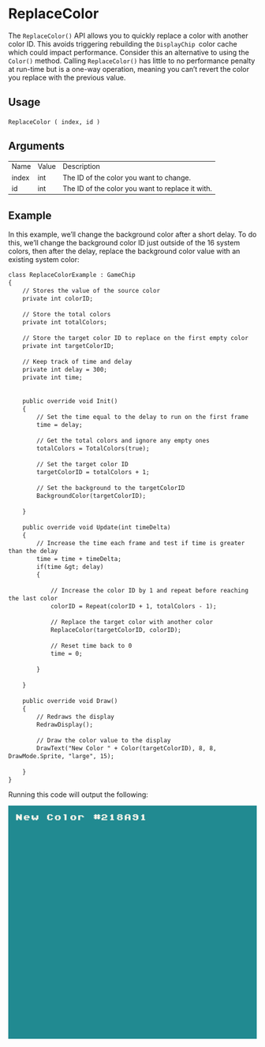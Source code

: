 # ReplaceColor

The `ReplaceColor()` API allows you to quickly replace a color with another color ID. This avoids triggering rebuilding the `DisplayChip `color cache which could impact performance. Consider this an alternative to using the `Color()` method. Calling `ReplaceColor()` has little to no performance penalty at run-time but is a one-way operation, meaning you can’t revert the color you replace with the previous value.

## Usage

`ReplaceColor ( index, id )`

## Arguments

<table>
  <tr>
    <td>Name</td>
    <td>Value</td>
    <td>Description</td>
  </tr>
  <tr>
    <td>index</td>
    <td>int</td>
    <td>The ID of the color you want to change.</td>
  </tr>
  <tr>
    <td>id</td>
    <td>int</td>
    <td>The ID of the color you want to replace it with.</td>
  </tr>
</table>


## Example

In this example, we’ll change the background color after a short delay. To do this, we’ll change the background color ID just outside of the 16 system colors, then after the delay, replace the background color value with an existing system color:

    class ReplaceColorExample : GameChip
    {
        // Stores the value of the source color
        private int colorID;

        // Store the total colors
        private int totalColors;

        // Store the target color ID to replace on the first empty color
        private int targetColorID;

        // Keep track of time and delay
        private int delay = 300;
        private int time;


        public override void Init()
        {
            // Set the time equal to the delay to run on the first frame
            time = delay;

            // Get the total colors and ignore any empty ones
            totalColors = TotalColors(true);

            // Set the target color ID
            targetColorID = totalColors + 1;

            // Set the background to the targetColorID
            BackgroundColor(targetColorID);

        }

        public override void Update(int timeDelta)
        { 
            // Increase the time each frame and test if time is greater than the delay
            time = time + timeDelta;
            if(time &gt; delay) 
            {

                // Increase the color ID by 1 and repeat before reaching the last color
                colorID = Repeat(colorID + 1, totalColors - 1);
                
                // Replace the target color with another color
                ReplaceColor(targetColorID, colorID);

                // Reset time back to 0
                time = 0;

            }

        }

        public override void Draw()
        { 
            // Redraws the display
            RedrawDisplay();

            // Draw the color value to the display
            DrawText("New Color " + Color(targetColorID), 8, 8, DrawMode.Sprite, "large", 15);

        }
    }

Running this code will output the following:

<p style="text-align:center"><img src="images/ReplaceColorOutput_image_0.png" /></p>


